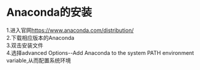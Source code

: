 # Anaconda的安装
1.进入官网<https://www.anaconda.com/distribution/>  
2.下载相应版本的Anaconda  
3.双击安装文件  
4.选择advanced Options--Add Anaconda to the system PATH environment variable,从而配置系统环境  